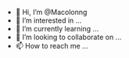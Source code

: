 - 👋 Hi, I’m @Macolonng
- 👀 I’m interested in ...
- 🌱 I’m currently learning ...
- 💞️ I’m looking to collaborate on ...
- 📫 How to reach me ...

<!---
Macolonng/Macolonng is a ✨ special ✨ repository because its `README.md` (this file) appears on your GitHub profile.
You can click the Preview link to take a look at your changes.
--->
